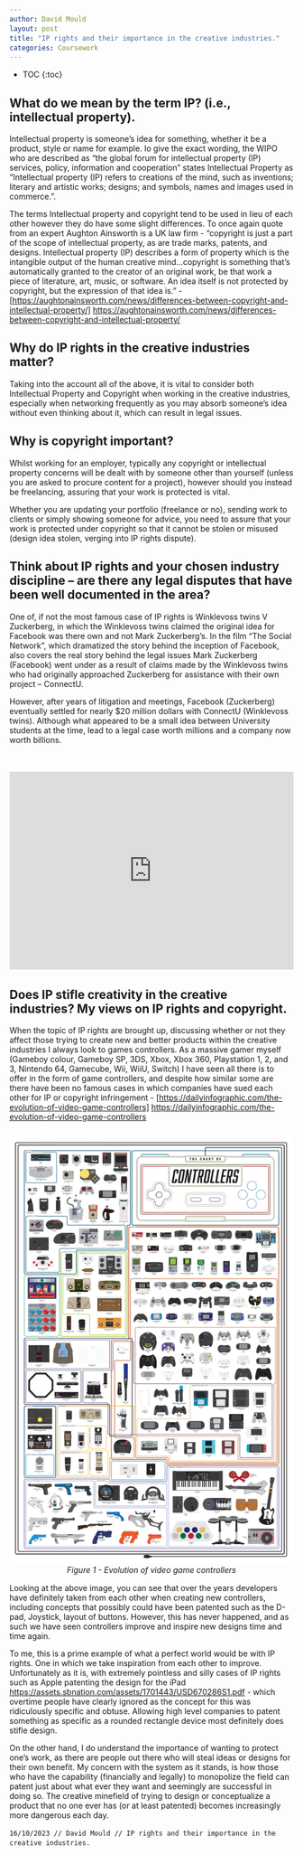 ```yaml
---
author: David Mould
layout: post
title: "IP rights and their importance in the creative industries."
categories: Coursework
---
```

* TOC
{:toc}

## What do we mean by the term IP? (i.e., intellectual property).
Intellectual property is someone’s idea for something, whether it be a product, style or name for example. Io give the exact wording, the WIPO who are described as “the global forum for intellectual property (IP) services, policy, information and cooperation” states Intellectual Property as “Intellectual property (IP) refers to creations of the mind, such as inventions; literary and artistic works; designs; and symbols, names and images used in commerce.”.

The terms Intellectual property and copyright tend to be used in lieu of each other however they do have some slight differences. To once again quote from an expert Aughton Ainsworth is a UK law firm - “copyright is just a part of the scope of intellectual property, as are trade marks, patents, and designs.  Intellectual property (IP) describes a form of property which is the intangible output of the human creative mind…copyright is something that’s automatically granted to the creator of an original work, be that work a piece of literature, art, music, or software.  An idea itself is not protected by copyright, but the expression of that idea is.” - [https://aughtonainsworth.com/news/differences-between-copyright-and-intellectual-property/] https://aughtonainsworth.com/news/differences-between-copyright-and-intellectual-property/

## Why do IP rights in the creative industries matter? 
Taking into the account all of the above, it is vital to consider both Intellectual Property and Copyright when working in the creative industries, especially when networking frequently as you may absorb someone’s idea without even thinking about it, which can result in legal issues.

## Why is copyright important?
Whilst working for an employer, typically any copyright or intellectual property concerns will be dealt with by someone other than yourself (unless you are asked to procure content for a project), however should you instead be freelancing, assuring that your work is protected is vital. 

Whether you are updating your portfolio (freelance or no), sending work to clients or simply showing someone for advice, you need to assure that your work is protected under copyright so that it cannot be stolen or misused (design idea stolen, verging into IP rights dispute).

## Think about IP rights and your chosen industry discipline – are there any legal disputes that have been well documented in the area? 
One of, if not the most famous case of IP rights is Winklevoss twins V Zuckerberg, in which the Winklevoss twins claimed the original idea for Facebook was there own and not Mark Zuckerberg’s. In the film “The Social Network”, which dramatized the story behind the inception of Facebook, also covers the real story behind the legal issues Mark Zuckerberg (Facebook) went under as a result of claims made by the Winklevoss twins who had originally approached Zuckerberg for assistance with their own project – ConnectU. 

However, after years of litigation and meetings, Facebook (Zuckerberg) eventually settled for nearly $20 million dollars with ConnectU (Winklevoss twins). Although what appeared to be a small idea between University students at the time, lead to a legal case worth millions and a company now worth billions. 

<p>
  <br><br>
  <iframe style="width: 100%;" height="350" src="https://www.youtube.com/embed/4BjIOOrjUBk?si=kKi1FDybwekRrlOV" title="YouTube video player" frameborder="0" allow="accelerometer; autoplay; clipboard-write; encrypted-media; gyroscope; picture-in-picture; web-share" allowfullscreen></iframe>
</p>

## Does IP stifle creativity in the creative industries? My views on IP rights and copyright.
When the topic of IP rights are brought up, discussing whether or not they affect those trying to create new and better products within the creative industries I always look to games controllers. As a massive gamer myself (Gameboy colour, Gameboy SP, 3DS, Xbox, Xbox 360, Playstation 1, 2, and 3, Nintendo 64, Gamecube, Wii, WiiU, Switch) I have seen all there is to offer in the form of game controllers, and despite how similar some are there have been no famous cases in which companies have sued each other for IP or copyright infringement - [https://dailyinfographic.com/the-evolution-of-video-game-controllers] https://dailyinfographic.com/the-evolution-of-video-game-controllers

<p align="center" style="margin: 25px 0 15px 0">
<img src="https://raw.githubusercontent.com/FEDavid/Blog/main/_posts/2023-10-16-CW5/picture1.jpg" alt="Table showing skill relavancy" onclick="window.open(this.src)">
<br><em>Figure 1 - Evolution of video game controllers</em>
</p>

Looking at the above image, you can see that over the years developers have definitely taken from each other when creating new controllers, including concepts that possibly could have been patented such as the D-pad, Joystick, layout of buttons. However, this has never happened, and as such we have seen controllers improve and inspire new designs time and time again.

To me, this is a prime example of what a perfect world would be with IP rights. One in which we take inspiration from each other to improve. Unfortunately as it is, with extremely pointless and silly cases of IP rights such as Apple patenting the design for the iPad https://assets.sbnation.com/assets/1701443/USD670286S1.pdf - which overtime people have clearly ignored as the concept for this was ridiculously specific and obtuse. Allowing high level companies to patent something as specific as a rounded rectangle device most definitely does stifle design.

On the other hand, I do understand the importance of wanting to protect one’s work, as there are people out there who will steal ideas or designs for their own benefit. My concern with the system as it stands, is how those who have the capability (financially and legally) to monopolize the field can patent just about what ever they want and seemingly are successful in doing so. The creative minefield of trying to design or conceptualize a product that no one ever has (or at least patented) becomes increasingly more dangerous each day.

```16/10/2023 // David Mould // IP rights and their importance in the creative industries.```
